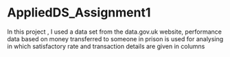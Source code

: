 # AppliedDS_Assignment1
In this project , I used a data set from the data.gov.uk website, performance data based on money transferred to someone in prison is used for analysing in which satisfactory rate and transaction details are given in columns
